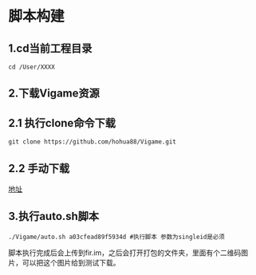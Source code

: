 # 脚本构建

## 1.cd当前工程目录

```text
cd /User/XXXX
```

## 2.下载Vigame资源

## 2.1 执行clone命令下载

```text
git clone https://github.com/hohua88/Vigame.git
```

## 2.2 手动下载

[地址](https://github.com/hohua88/Vigame) 


## 3.执行auto.sh脚本

```text
./Vigame/auto.sh a03cfead89f5934d #执行脚本 参数为singleid是必须
```

脚本执行完成后会上传到fir.im，之后会打开打包的文件夹，里面有个二维码图片，可以把这个图片给到测试下载。

